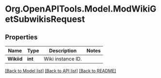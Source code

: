# Org.OpenAPITools.Model.ModWikiGetSubwikisRequest

## Properties

Name | Type | Description | Notes
------------ | ------------- | ------------- | -------------
**Wikiid** | **int** | Wiki instance ID. | 

[[Back to Model list]](../README.md#documentation-for-models) [[Back to API list]](../README.md#documentation-for-api-endpoints) [[Back to README]](../README.md)

